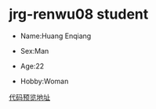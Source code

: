 # jrg-renwu08 student

- Name:Huang Enqiang

- Sex:Man

- Age:22

- Hobby:Woman

[代码预览地址](http://book.jirengu.com/jirengu-inc/jrg-renwu8/)
